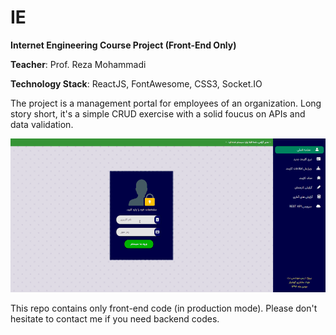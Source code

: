 # IE
**Internet Engineering Course Project (Front-End Only)**

**Teacher**: Prof. Reza Mohammadi

**Technology Stack**: ReactJS, FontAwesome, CSS3, Socket.IO

The project is a management portal for employees of an organization. Long story short, it's a simple CRUD exercise with a solid foucus on APIs and data validation.

![](/demo.gif)

This repo contains only front-end code (in production mode). Please don't hesitate to contact me if you need backend codes.


